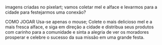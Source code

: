 imagens criadas no pixelart;
vamos coletar mel e alface e levarmos para a cidade para festejarmos uma conexão?		
 																																												
COMO JOGAR
Usa-se apenas o mouse;
Colete o mais delicioso mel e a mais fresca alface, e siga em direção a cidade e distribua seus produtos com carinho para a comunidade e sinta a alegria de ver os moradores prosperar e celebre o sucesso da sua missão em uma grande festa.
